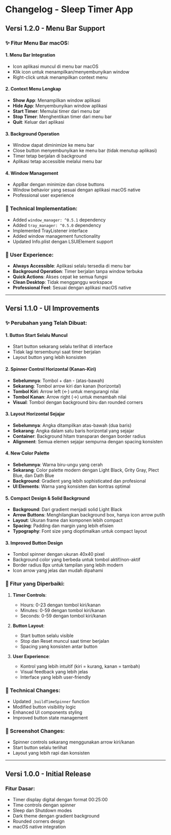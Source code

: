 # Changelog - Sleep Timer App

## Versi 1.2.0 - Menu Bar Support

### ✨ Fitur Menu Bar macOS:

#### 1. **Menu Bar Integration**
- Icon aplikasi muncul di menu bar macOS
- Klik icon untuk menampilkan/menyembunyikan window
- Right-click untuk menampilkan context menu

#### 2. **Context Menu Lengkap**
- **Show App**: Menampilkan window aplikasi
- **Hide App**: Menyembunyikan window aplikasi
- **Start Timer**: Memulai timer dari menu bar
- **Stop Timer**: Menghentikan timer dari menu bar
- **Quit**: Keluar dari aplikasi

#### 3. **Background Operation**
- Window dapat diminimize ke menu bar
- Close button menyembunyikan ke menu bar (tidak menutup aplikasi)
- Timer tetap berjalan di background
- Aplikasi tetap accessible melalui menu bar

#### 4. **Window Management**
- AppBar dengan minimize dan close buttons
- Window behavior yang sesuai dengan aplikasi macOS native
- Professional user experience

### 🔧 Technical Implementation:

- Added `window_manager: ^0.5.1` dependency
- Added `tray_manager: ^0.5.0` dependency
- Implemented TrayListener interface
- Added window management functionality
- Updated Info.plist dengan LSUIElement support

### 📱 User Experience:

- **Always Accessible**: Aplikasi selalu tersedia di menu bar
- **Background Operation**: Timer berjalan tanpa window terbuka
- **Quick Actions**: Akses cepat ke semua fungsi
- **Clean Desktop**: Tidak mengganggu workspace
- **Professional Feel**: Sesuai dengan aplikasi macOS native

---

## Versi 1.1.0 - UI Improvements

### ✨ Perubahan yang Telah Dibuat:

#### 1. **Button Start Selalu Muncul**
- Start button sekarang selalu terlihat di interface
- Tidak lagi tersembunyi saat timer berjalan
- Layout button yang lebih konsisten

#### 2. **Spinner Control Horizontal (Kanan-Kiri)**
- **Sebelumnya**: Tombol + dan - (atas-bawah)
- **Sekarang**: Tombol arrow kiri dan kanan (horizontal)
- **Tombol Kiri**: Arrow left (←) untuk mengurangi nilai
- **Tombol Kanan**: Arrow right (→) untuk menambah nilai
- **Visual**: Tombol dengan background biru dan rounded corners

#### 3. **Layout Horizontal Sejajar**
- **Sebelumnya**: Angka ditampilkan atas-bawah (dua baris)
- **Sekarang**: Angka dalam satu baris horizontal yang sejajar
- **Container**: Background hitam transparan dengan border radius
- **Alignment**: Semua elemen sejajar sempurna dengan spacing konsisten

#### 4. **New Color Palette**
- **Sebelumnya**: Warna biru-ungu yang cerah
- **Sekarang**: Color palette modern dengan Light Black, Grity Gray, Plect Blue, dan Dath Blue
- **Background**: Gradient yang lebih sophisticated dan profesional
- **UI Elements**: Warna yang konsisten dan kontras optimal

#### 5. **Compact Design & Solid Background**
- **Background**: Dari gradient menjadi solid Light Black
- **Arrow Buttons**: Menghilangkan background box, hanya icon arrow putih
- **Layout**: Ukuran frame dan komponen lebih compact
- **Spacing**: Padding dan margin yang lebih efisien
- **Typography**: Font size yang dioptimalkan untuk compact layout

#### 3. **Improved Button Design**
- Tombol spinner dengan ukuran 40x40 pixel
- Background color yang berbeda untuk tombol aktif/non-aktif
- Border radius 8px untuk tampilan yang lebih modern
- Icon arrow yang jelas dan mudah dipahami

### 🎯 Fitur yang Diperbaiki:

1. **Timer Controls**: 
   - Hours: 0-23 dengan tombol kiri/kanan
   - Minutes: 0-59 dengan tombol kiri/kanan  
   - Seconds: 0-59 dengan tombol kiri/kanan

2. **Button Layout**:
   - Start button selalu visible
   - Stop dan Reset muncul saat timer berjalan
   - Spacing yang konsisten antar button

3. **User Experience**:
   - Kontrol yang lebih intuitif (kiri = kurang, kanan = tambah)
   - Visual feedback yang lebih jelas
   - Interface yang lebih user-friendly

### 🔧 Technical Changes:

- Updated `_buildTimeSpinner` function
- Modified button visibility logic
- Enhanced UI components styling
- Improved button state management

### 📱 Screenshot Changes:

- Spinner controls sekarang menggunakan arrow kiri/kanan
- Start button selalu terlihat
- Layout yang lebih rapi dan konsisten

---

## Versi 1.0.0 - Initial Release

### Fitur Dasar:
- Timer display digital dengan format 00:25:00
- Time controls dengan spinner
- Sleep dan Shutdown modes
- Dark theme dengan gradient background
- Rounded corners design
- macOS native integration
